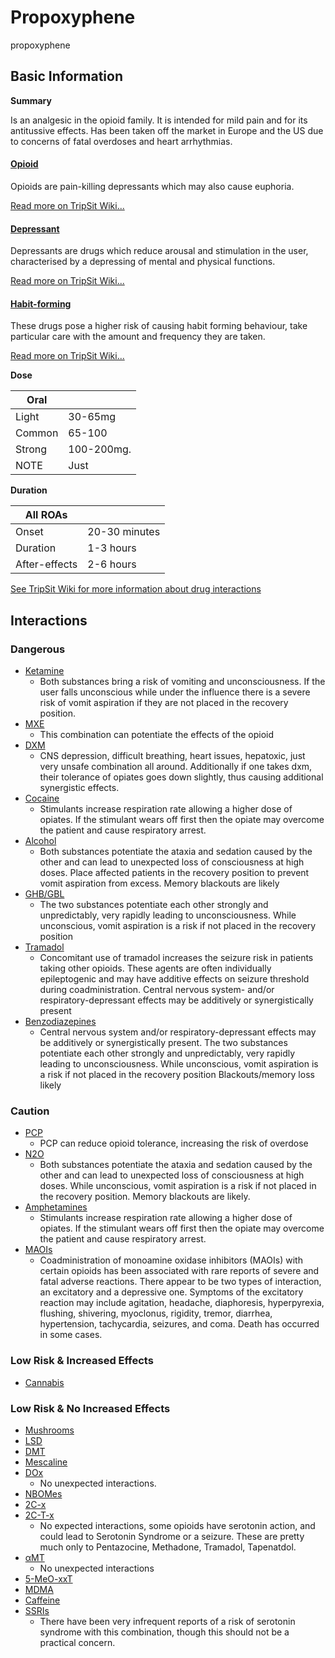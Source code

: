 # Propoxyphene

propoxyphene

## Basic Information

**Summary**

Is an analgesic in the opioid family. It is intended for mild pain and for its antitussive effects. Has been taken off the market in Europe and the US due to concerns of fatal overdoses and heart arrhythmias.

#### [Opioid](/category/opioid)

Opioids are pain-killing depressants which may also cause euphoria.

[Read more on TripSit Wiki...](#{category.wiki})

#### [Depressant](/category/depressant)

Depressants are drugs which reduce arousal and stimulation in the user, characterised by a depressing of mental and physical functions.

[Read more on TripSit Wiki...](#{category.wiki})

#### [Habit-forming](/category/habit-forming)

These drugs pose a higher risk of causing habit forming behaviour, take particular care with the amount and frequency they are taken.

[Read more on TripSit Wiki...](#{category.wiki})

**Dose**

| Oral   |            |
| ------ | ---------- |
| Light  | 30-65mg    |
| Common | 65-100     |
| Strong | 100-200mg. |
| NOTE   | Just       |

**Duration**

| All ROAs      |               |
| ------------- | ------------- |
| Onset         | 20-30 minutes |
| Duration      | 1-3 hours     |
| After-effects | 2-6 hours     |

[See TripSit Wiki for more information about drug interactions](http://combo.tripsit.me/)

## Interactions

### Dangerous

* [Ketamine](/ketamine)  
   * Both substances bring a risk of vomiting and unconsciousness. If the user falls unconscious while under the influence there is a severe risk of vomit aspiration if they are not placed in the recovery position.
* [MXE](/mxe)  
   * This combination can potentiate the effects of the opioid
* [DXM](/dxm)  
   * CNS depression, difficult breathing, heart issues, hepatoxic, just very unsafe combination all around. Additionally if one takes dxm, their tolerance of opiates goes down slightly, thus causing additional synergistic effects.
* [Cocaine](/cocaine)  
   * Stimulants increase respiration rate allowing a higher dose of opiates. If the stimulant wears off first then the opiate may overcome the patient and cause respiratory arrest.
* [Alcohol](/alcohol)  
   * Both substances potentiate the ataxia and sedation caused by the other and can lead to unexpected loss of consciousness at high doses. Place affected patients in the recovery position to prevent vomit aspiration from excess. Memory blackouts are likely
* [GHB/GBL](https://wiki.tripsit.me/wiki/GHB)  
   * The two substances potentiate each other strongly and unpredictably, very rapidly leading to unconsciousness. While unconscious, vomit aspiration is a risk if not placed in the recovery position
* [Tramadol](/tramadol)  
   * Concomitant use of tramadol increases the seizure risk in patients taking other opioids. These agents are often individually epileptogenic and may have additive effects on seizure threshold during coadministration. Central nervous system- and/or respiratory-depressant effects may be additively or synergistically present
* [Benzodiazepines](https://wiki.tripsit.me/wiki/Benzodiazepines)  
   * Central nervous system and/or respiratory-depressant effects may be additively or synergistically present. The two substances potentiate each other strongly and unpredictably, very rapidly leading to unconsciousness. While unconscious, vomit aspiration is a risk if not placed in the recovery position Blackouts/memory loss likely

### Caution

* [PCP](/pcp)  
   * PCP can reduce opioid tolerance, increasing the risk of overdose
* [N2O](/nitrous)  
   * Both substances potentiate the ataxia and sedation caused by the other and can lead to unexpected loss of consciousness at high doses. While unconscious, vomit aspiration is a risk if not placed in the recovery position. Memory blackouts are likely.
* [Amphetamines](https://wiki.tripsit.me/wiki/Amphetamine)  
   * Stimulants increase respiration rate allowing a higher dose of opiates. If the stimulant wears off first then the opiate may overcome the patient and cause respiratory arrest.
* [MAOIs](https://wiki.tripsit.me/wiki/Antidepressants#MAOIs)  
   * Coadministration of monoamine oxidase inhibitors (MAOIs) with certain opioids has been associated with rare reports of severe and fatal adverse reactions. There appear to be two types of interaction, an excitatory and a depressive one. Symptoms of the excitatory reaction may include agitation, headache, diaphoresis, hyperpyrexia, flushing, shivering, myoclonus, rigidity, tremor, diarrhea, hypertension, tachycardia, seizures, and coma. Death has occurred in some cases.

### Low Risk & Increased Effects

* [Cannabis](/cannabis)

### Low Risk & No Increased Effects

* [Mushrooms](/mushrooms)
* [LSD](/lsd)
* [DMT](/dmt)
* [Mescaline](/mescaline)
* [DOx](https://wiki.tripsit.me/wiki/DOx)  
   * No unexpected interactions.
* [NBOMes](https://wiki.tripsit.me/wiki/NBOMes)
* [2C-x](https://wiki.tripsit.me/wiki/2C-X)
* [2C-T-x](https://wiki.tripsit.me/wiki/2C-X)  
   * No expected interactions, some opioids have serotonin action, and could lead to Serotonin Syndrome or a seizure. These are pretty much only to Pentazocine, Methadone, Tramadol, Tapenatdol.
* [αMT](/amt)  
   * No unexpected interactions
* [5-MeO-xxT](https://wiki.tripsit.me/wiki/5-MeO-DMT)
* [MDMA](/mdma)
* [Caffeine](/caffeine)
* [SSRIs](https://wiki.tripsit.me/wiki/Antidepressants#SSRIs)  
   * There have been very infrequent reports of a risk of serotonin syndrome with this combination, though this should not be a practical concern.